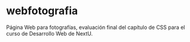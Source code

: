 # webfotografia
Página Web para fotografías, evaluación final del capítulo de CSS para
el curso de Desarrollo Web de NextU.
